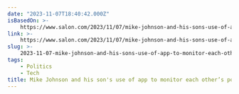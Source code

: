 ```yaml
---
date: "2023-11-07T18:40:42.000Z"
isBasedOn: >-
    https://www.salon.com/2023/11/07/mike-johnson-and-his-sons-use-of-app-to-monitor-each-others-porn-intake-sparks-questions/
link: >-
    https://www.salon.com/2023/11/07/mike-johnson-and-his-sons-use-of-app-to-monitor-each-others-porn-intake-sparks-questions/
slug: >-
    2023-11-07-mike-johnson-and-his-sons-use-of-app-to-monitor-each-others-porn-intake-s
tags:
    - Politics
    - Tech
title: Mike Johnson and his son's use of app to monitor each other’s porn intake s
---
```

